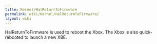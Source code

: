```yaml
---
title: Kernel/HalReturnToFirmware
permalink: wiki/Kernel/HalReturnToFirmware/
layout: wiki
---
```


HalReturnToFirmware is used to reboot the Xbox. The Xbox is also
quick-rebooted to launch a new XBE.
